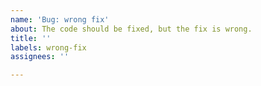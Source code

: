```yaml
---
name: 'Bug: wrong fix'
about: The code should be fixed, but the fix is wrong.
title: ''
labels: wrong-fix
assignees: ''

---
```



